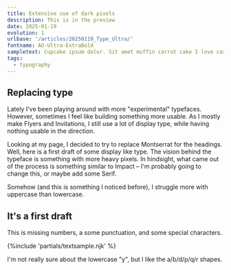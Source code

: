 ```yaml
---
title: Extensive use of dark pixels
description: This is in the preview
date: 2025-01-19
evolution: 1
urlbase: '/articles/20250119_Type_Ultra/'
fontname: AD-Ultra-ExtraBold
sampletext: Cupcake ipsum dolor. Sit amet muffin carrot cake I love caramels brownie halvah and cotton candy.?!
tags:
  - typography
---
```


## Replacing type

Lately I've been playing around with more "experimental" typefaces. However, sometimes I feel like building something more usable. As I mostly make Flyers and Invitations, I still use a lot of display type, while having nothing usable in the direction. 

Looking at my page, I decided to try to replace Montserrat for the headings. Well, here is a first draft of some display like type. The vision behind the typeface is something with more heavy pixels. In hindsight, what came out of the process is something similar to Impact – I'm probably going to change this, or maybe add some Serif. 

Somehow (and this is something I noticed before), I struggle more with uppercase than lowercase. 

## It's a first draft

This is missing numbers, a some punctuation, and some special characters.


{%include 'partials/textsample.njk' %}

I'm not really sure about the lowercase "y", but I like the a/b/d/p/q/r shapes. 